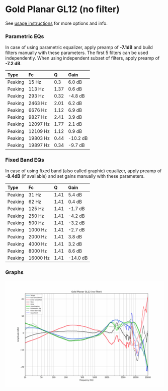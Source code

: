 # Gold Planar GL12 (no filter)
See [usage instructions](https://github.com/jaakkopasanen/AutoEq#usage) for more options and info.

### Parametric EQs
In case of using parametric equalizer, apply preamp of **-7.1dB** and build filters manually
with these parameters. The first 5 filters can be used independently.
When using independent subset of filters, apply preamp of **-7.2 dB**.

| Type    | Fc       |    Q | Gain     |
|:--------|:---------|:-----|:---------|
| Peaking | 15 Hz    | 0.3  | 6.0 dB   |
| Peaking | 113 Hz   | 1.37 | 0.6 dB   |
| Peaking | 293 Hz   | 0.32 | -4.8 dB  |
| Peaking | 2463 Hz  | 2.01 | 6.2 dB   |
| Peaking | 6676 Hz  | 1.12 | 6.9 dB   |
| Peaking | 9827 Hz  | 2.41 | 3.9 dB   |
| Peaking | 12097 Hz | 1.77 | 2.1 dB   |
| Peaking | 12109 Hz | 1.12 | 0.9 dB   |
| Peaking | 19803 Hz | 0.44 | -10.2 dB |
| Peaking | 19897 Hz | 0.34 | -9.7 dB  |

### Fixed Band EQs
In case of using fixed band (also called graphic) equalizer, apply preamp of **-8.4dB**
(if available) and set gains manually with these parameters.

| Type    | Fc       |    Q | Gain     |
|:--------|:---------|:-----|:---------|
| Peaking | 31 Hz    | 1.41 | 5.4 dB   |
| Peaking | 62 Hz    | 1.41 | 0.4 dB   |
| Peaking | 125 Hz   | 1.41 | -1.7 dB  |
| Peaking | 250 Hz   | 1.41 | -4.2 dB  |
| Peaking | 500 Hz   | 1.41 | -3.2 dB  |
| Peaking | 1000 Hz  | 1.41 | -2.7 dB  |
| Peaking | 2000 Hz  | 1.41 | 3.8 dB   |
| Peaking | 4000 Hz  | 1.41 | 3.2 dB   |
| Peaking | 8000 Hz  | 1.41 | 8.6 dB   |
| Peaking | 16000 Hz | 1.41 | -14.0 dB |

### Graphs
![](./Gold%20Planar%20GL12%20(no%20filter).png)
